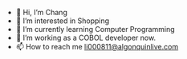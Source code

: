 - 👋 Hi, I’m Chang
- 👀 I’m interested in Shopping
- 🌱 I’m currently learning Computer Programming
- 💞️ I’m working as a COBOL developer now.
- 📫 How to reach me li000811@algonquinlive.com

<!---
li000811/li000811 is a ✨ special ✨ repository because its `README.md` (this file) appears on your GitHub profile.
You can click the Preview link to take a look at your changes.
--->
